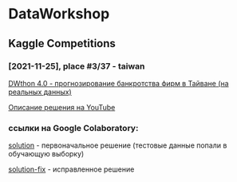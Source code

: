 # DataWorkshop

## Kaggle Competitions

### [2021-11-25], place #3/37 - taiwan
[DWthon 4.0 - прогнозирование банкротства фирм в Тайване (на реальных данных)](https://www.kaggle.com/c/dwclub-taiwan-runet)

[Описание решения на YouTube](https://youtu.be/xD4HRru2kxY?t=906)

### ссылки на Google Colaboratory: 
[solution](https://colab.research.google.com/drive/1FVlIlwXlldH93ok4iEytcuqri3Odlq2C) - первоначальное решение (тестовые данные попали в обучающую выборку)

[solution-fix](https://colab.research.google.com/drive/10uor48GGnTFSjt1FiVPO65BbIP2Y89Jt) - исправленное решение
